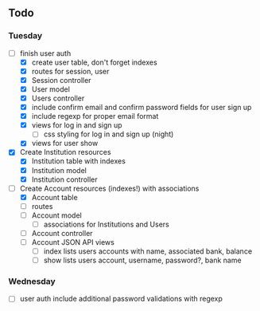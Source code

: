 ## Todo
### Tuesday
- [ ] finish user auth
  - [x] create user table, don't forget indexes
  - [x] routes for session, user
  - [x] Session controller
  - [x] User model
  - [x] Users controller
  - [x] include confirm email and confirm password fields for user sign up
  - [x] include regexp for proper email format
  - [x] views for log in and sign up
    - [ ] css styling for log in and sign up (night)
  - [x] views for user show
- [x] Create Institution resources
  - [x] Institution table with indexes
  - [x] Institution model
  - [x] Institution controller
- [ ] Create Account resources (indexes!) with associations
  - [x] Account table
  - [ ] routes
  - [ ] Account model
    - [ ] associations for Institutions and Users
  - [ ] Account controller
  - [ ] Account JSON API views
    - [ ] index lists users accounts with name, associated bank, balance
    - [ ] show lists users account, username, password?, bank name

### Wednesday

- [ ] user auth include additional password validations with regexp
